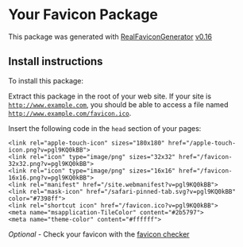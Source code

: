 # Your Favicon Package

This package was generated with [RealFaviconGenerator](https://realfavicongenerator.net/) [v0.16](https://realfavicongenerator.net/change_log#v0.16)

## Install instructions

To install this package:

Extract this package in the root of your web site. If your site is <code>http://www.example.com</code>, you should be able to access a file named <code>http://www.example.com/favicon.ico</code>.

Insert the following code in the `head` section of your pages:

    <link rel="apple-touch-icon" sizes="180x180" href="/apple-touch-icon.png?v=pgl9KQ0kBB">
    <link rel="icon" type="image/png" sizes="32x32" href="/favicon-32x32.png?v=pgl9KQ0kBB">
    <link rel="icon" type="image/png" sizes="16x16" href="/favicon-16x16.png?v=pgl9KQ0kBB">
    <link rel="manifest" href="/site.webmanifest?v=pgl9KQ0kBB">
    <link rel="mask-icon" href="/safari-pinned-tab.svg?v=pgl9KQ0kBB" color="#7398ff">
    <link rel="shortcut icon" href="/favicon.ico?v=pgl9KQ0kBB">
    <meta name="msapplication-TileColor" content="#2b5797">
    <meta name="theme-color" content="#ffffff">

*Optional* - Check your favicon with the [favicon checker](https://realfavicongenerator.net/favicon_checker)